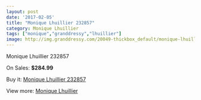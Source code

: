 ```yaml
---
layout: post
date: '2017-02-05'
title: "Monique Lhuillier 232857"
category: Monique Lhuillier
tags: ["monique","granddressy","lhuillier"]
image: http://img.granddressy.com/20049-thickbox_default/monique-lhuillier-232857.jpg
---
```

Monique Lhuillier 232857

On Sales: **$284.99**
<a href="https://www.granddressy.com/en/monique-lhuillier/19030-monique-lhuillier-232857.html"><amp-img layout="responsive" width="600" height="600" src="//img.granddressy.com/20049-thickbox_default/monique-lhuillier-232857.jpg" alt="Monique Lhuillier 232857 0" /></a>

Buy it: [Monique Lhuillier 232857](https://www.granddressy.com/en/monique-lhuillier/19030-monique-lhuillier-232857.html "Monique Lhuillier 232857")

View more: [Monique Lhuillier](https://www.granddressy.com/en/18-monique-lhuillier "Monique Lhuillier")